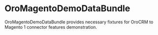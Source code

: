 # OroMagentoDemoDataBundle

OroMagentoDemoDataBundle provides necessary fixtures for OroCRM to Magento 1 connector features demonstration.
